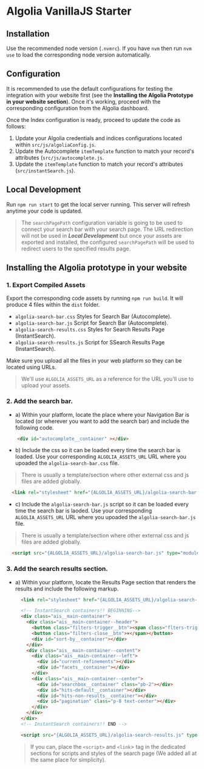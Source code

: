 # Algolia VanillaJS Starter
## Installation
Use the recommended node version (`.nvmrc`). If you have `nvm` then run `nvm use` to load the corresponding node version automatically.

## Configuration
It is recommended to use the default configurations for testing the integration with your website first (see the **Installing the Algolia Prototype in your website section**). Once it's working, proceed with the corresponding configuration from the Algolia dashboard.

Once the Index configuration is ready, proceed to update the code as follows:
1. Update your Algolia credentials and indices configurations located within `src/js/algoliaConfig.js`.
2. Update the Autocomplete `itemTemplate` function to match your record's attributes (`src/js/autocomplete.js`.
3. Update the `itemTemplate` function to match your record's attributes (`src/instantSearch.js`).
## Local Development
Run `npm run start` to get the local server running. This server will refresh anytime your code is updated.

> The `searchPagePath` configuration variable is going to be used to connect your search bar with your search page. The URL redirection will not be used in ***Local Development*** but once your assets are exported and installed, the configured `searchPagePath` will be used to redirect users to the specified results page.

## Installing the Algolia prototype in your website
### 1. Export Compiled Assets
Export the corresponding code assets by running `npm run build`. It will produce 4 files within the `dist` folder.
- `algolia-search-bar.css` Styles for Search Bar (Autocomplete).
- `algolia-search-bar.js` Script for Search Bar (Autocomplete).
- `algolia-search-results.css` Styles for Search Results Page (InstantSearch).
- `algolia-search-results.js` Script for SSearch Results Page (InstantSearch).

Make sure you upload all the files in your web platform so they can be located using URLs.
> We'll use `ALGOLIA_ASSETS_URL` as a reference for the URL you'll use to upload your assets.

### 2. Add the search bar.
  - a) Within your platform, locate the place where your Navigation Bar is located (or wherever you want to add the search bar) and include the following code.
  ```html
      <div id="autocomplete__container" ></div>
  ```
  - b) Include the css so it can be loaded every time the search bar is loaded. Use your corresponding `ALGOLIA_ASSETS_URL` URL where you upoaded the `algolia-search-bar.css` file.
   > There is usually a template/section where other external css and js files are added globally.
  ```html
    <link rel="stylesheet" href="{ALGOLIA_ASSETS_URL}/algolia-search-bar.css">
  ```
  - c) Include the `algolia-search-bar.js` script so it can be loaded every time the search bar is laoded. Use your corresponding `ALGOLIA_ASSETS_URL` URL where you upoaded the `algolia-search-bar.js` file.
  > There is usually a template/section where other external css and js files are added globally.
```html
  <script src="{ALGOLIA_ASSETS_URL}/algolia-search-bar.js" type="module"></script>
```
### 3. Add the search results section.
- a) Within your platform, locate the Results Page section that renders the results and include the following markup.
  ```html
    <link rel="stylesheet" href="{ALGOLIA_ASSETS_URL}/algolia-search-results.css">

    <!-- InstantSearch containers!! BEGINNING-->
    <div class="ais__main-container">
      <div class="ais__main-container--header">
        <button class="filters-trigger__btn"><span class="flters-trigger__count"></span></button>
        <button class="filters-close__btn">×</span></button>
        <div id="sort-by__container"></div>
      </div>
      <div class="ais__main-container--content">
        <div class="ais__main-container--left">
          <div id="current-refinements"></div>
          <div id="facets__container"></div>
        </div>
        <div class="ais__main-container--center">
          <div id="searchbox__container" class="pb-2"></div>
          <div id="hits-default__container"></div>
          <div id="hits-non-results__container"></div>
          <div id="pagination" class="p-8 text-center"></div>
        </div>
      </div>
    </div>
    <!-- InstantSearch containers!! END -->

    <script src="{ALGOLIA_ASSETS_URL}/algolia-search-results.js" type="module"></script>
  ```
  > If you can, place the `<script>` and `<link`> tag in the dedicated sections for scripts and styles of the search page (We added all at the same place for simplicity).

